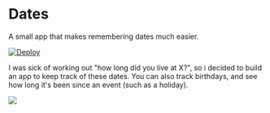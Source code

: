 # Dates

A small app that makes remembering dates much easier.

[![Deploy](https://www.herokucdn.com/deploy/button.svg)](https://heroku.com/deploy)

I was sick of working out "how long did you live at X?", so i decided to build an app to keep track of these dates. You can also track birthdays, and see how long it's been since an event (such as a holiday).

![](http://d.pr/i/bq95+)
